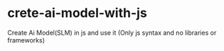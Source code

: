 # crete-ai-model-with-js
Create Ai Model(SLM) in js and use it (Only js syntax and no libraries or frameworks)
